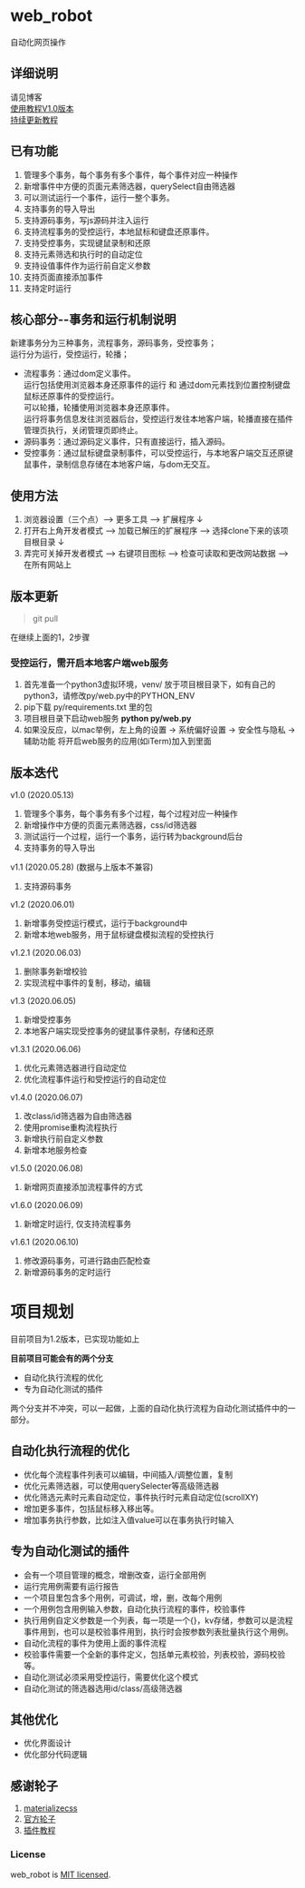# web_robot
自动化网页操作

## 详细说明
请见博客   
[使用教程V1.0版本](http://ganjiacheng.cn/article/article_18_chrome%E6%8F%92%E4%BB%B6-%E7%BD%91%E9%A1%B5%E8%87%AA%E5%8A%A8%E5%8C%96/)  
[持续更新教程](http://ganjiacheng.cn/article/article_21_chrome%E6%8F%92%E4%BB%B6-WEB-ROBOT/)

## 已有功能
1. 管理多个事务，每个事务有多个事件，每个事件对应一种操作   
2. 新增事件中方便的页面元素筛选器，querySelect自由筛选器
3. 可以测试运行一个事件，运行一整个事务。
4. 支持事务的导入导出
5. 支持源码事务，写js源码并注入运行
6. 支持流程事务的受控运行，本地鼠标和键盘还原事件。
7. 支持受控事务，实现键鼠录制和还原
8. 支持元素筛选和执行时的自动定位
9. 支持设值事件作为运行前自定义参数
10. 支持页面直接添加事件
11. 支持定时运行

## 核心部分--事务和运行机制说明

新建事务分为三种事务，流程事务，源码事务，受控事务；  
运行分为运行，受控运行，轮播；

- 流程事务：通过dom定义事件。  
  运行包括使用浏览器本身还原事件的运行 和 通过dom元素找到位置控制键盘鼠标还原事件的受控运行。  
  可以轮播，轮播使用浏览器本身还原事件。    
  运行将事务信息发往浏览器后台，受控运行发往本地客户端，轮播直接在插件管理页执行，关闭管理页即终止。
- 源码事务：通过源码定义事件，只有直接运行，插入源码。
- 受控事务：通过鼠标键盘录制事件，可以受控运行，与本地客户端交互还原键鼠事件，录制信息存储在本地客户端，与dom无交互。

## 使用方法
1. 浏览器设置（三个点）--> 更多工具 --> 扩展程序 ↓  
2. 打开右上角开发者模式 --> 加载已解压的扩展程序 --> 选择clone下来的该项目根目录 ↓  
3. 弄完可关掉开发者模式 --> 右键项目图标 --> 检查可读取和更改网站数据 --> 在所有网站上

## 版本更新

> git pull

在继续上面的1，2步骤

### 受控运行，需开启本地客户端web服务

1. 首先准备一个python3虚拟环境，venv/ 放于项目根目录下，如有自己的python3，请修改py/web.py中的PYTHON_ENV
2. pip下载 py/requirements.txt 里的包
3. 项目根目录下启动web服务 **python py/web.py**
4. 如果没反应，以mac举例，左上角的设置 -> 系统偏好设置 -> 安全性与隐私 -> 辅助功能 将开启web服务的应用(如iTerm)加入到里面

## 版本迭代

v1.0 (2020.05.13)
1. 管理多个事务，每个事务有多个过程，每个过程对应一种操作   
2. 新增操作中方便的页面元素筛选器，css/id筛选器
3. 测试运行一个过程，运行一个事务，运行转为background后台   
4. 支持事务的导入导出

v1.1 (2020.05.28) (数据与上版本不兼容)
1. 支持源码事务

v1.2 (2020.06.01)
1. 新增事务受控运行模式，运行于background中
2. 新增本地web服务，用于鼠标键盘模拟流程的受控执行

v1.2.1 (2020.06.03)
1. 删除事务新增校验
2. 实现流程中事件的复制，移动，编辑

v1.3 (2020.06.05)
1. 新增受控事务
2. 本地客户端实现受控事务的键鼠事件录制，存储和还原

v1.3.1 (2020.06.06)
1. 优化元素筛选器进行自动定位
2. 优化流程事件运行和受控运行的自动定位

v1.4.0 (2020.06.07)
1. 改class/id筛选器为自由筛选器
2. 使用promise重构流程执行
3. 新增执行前自定义参数
4. 新增本地服务检查

v1.5.0 (2020.06.08)
1. 新增网页直接添加流程事件的方式

v1.6.0 (2020.06.09)
1. 新增定时运行, 仅支持流程事务

v1.6.1 (2020.06.10)
1. 修改源码事务，可进行路由匹配检查
2. 新增源码事务的定时运行

# 项目规划

目前项目为1.2版本，已实现功能如上

**目前项目可能会有的两个分支**

- 自动化执行流程的优化
- 专为自动化测试的插件

两个分支并不冲突，可以一起做，上面的自动化执行流程为自动化测试插件中的一部分。

## 自动化执行流程的优化

- 优化每个流程事件列表可以编辑，中间插入/调整位置，复制
- 优化元素筛选器，可以使用querySelecter等高级筛选器
- 优化筛选元素时元素自动定位，事件执行时元素自动定位(scrollXY)
- 增加更多事件，包括鼠标移入移出等。
- 增加事务执行参数，比如注入值value可以在事务执行时输入

## 专为自动化测试的插件

- 会有一个项目管理的概念，增删改查，运行全部用例
- 运行完用例需要有运行报告
- 一个项目里包含多个用例，可调试，增，删，改每个用例
- 一个用例包含用例输入参数，自动化执行流程的事件，校验事件
- 执行用例自定义参数是一个列表，每一项是一个{}，kv存储，参数可以是流程事件用到，也可以是校验事件用到，执行时会按参数列表批量执行这个用例。
- 自动化流程的事件为使用上面的事件流程
- 校验事件需要一个全新的事件定义，包括单元素校验，列表校验，源码校验等。
- 自动化测试必须采用受控运行，需要优化这个模式
- 自动化测试的筛选器选用id/class/高级筛选器

## 其他优化

- 优化界面设计
- 优化部分代码逻辑

## 感谢轮子
1. [materializecss](http://www.materializecss.cn/about.html)
3. [官方轮子](https://developer.chrome.com/extensions)
4. [插件教程](https://www.cnblogs.com/liuxianan/p/chrome-plugin-develop.html)


### License

web_robot is [MIT licensed](./LICENSE).